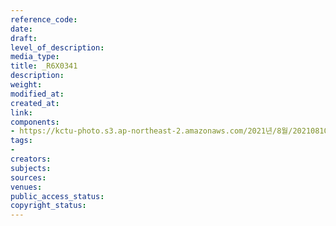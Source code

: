 ```yaml
---
reference_code: 
date: 
draft: 
level_of_description: 
media_type: 
title: _R6X0341
description: 
weight: 
modified_at: 
created_at: 
link: 
components:
- https://kctu-photo.s3.ap-northeast-2.amazonaws.com/2021년/8월/20210810_2021년+22기+민주노총+중앙통일선봉대+발대식/_R6X0341.jpg
tags:
- 
creators: 
subjects: 
sources: 
venues: 
public_access_status: 
copyright_status: 
---
```


